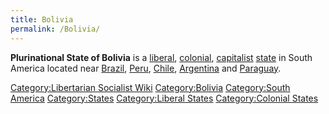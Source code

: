 ```yaml
---
title: Bolivia
permalink: /Bolivia/
---
```


**Plurinational State of Bolivia** is a
[liberal](Liberalism.md "wikilink"), [colonial](Colonialism.md "wikilink"),
[capitalist](Capitalism.md "wikilink") [state](List_of_States.md "wikilink")
in South America located near [Brazil](Brazil.md "wikilink"),
[Peru](Peru.md "wikilink"), [Chile](Chile.md "wikilink"),
[Argentina](Argentina.md "wikilink") and [Paraguay](Paraguay.md "wikilink").

[Category:Libertarian Socialist
Wiki](Category:Libertarian_Socialist_Wiki.md "wikilink")
[Category:Bolivia](Category:Bolivia.md "wikilink") [Category:South
America](Category:South_America.md "wikilink")
[Category:States](Category:States.md "wikilink") [Category:Liberal
States](Category:Liberal_States.md "wikilink") [Category:Colonial
States](Category:Colonial_States.md "wikilink")